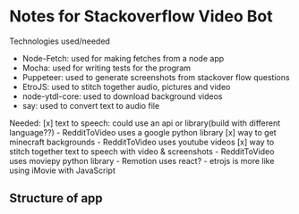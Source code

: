 # Notes for Stackoverflow Video Bot

Technologies used/needed

- Node-Fetch: used for making fetches from a node app
- Mocha: used for writing tests for the program
- Puppeteer: used to generate screenshots from stackover flow questions
- EtroJS: used to stitch together audio, pictures and video
- node-ytdl-core: used to download background videos
- say: used to convert text to audio file

Needed:
[x] text to speech: could use an api or library(build with different language??) - RedditToVideo uses a google python library
[x] way to get minecraft backgrounds - RedditToVideo uses youtube videos
[x] way to stitch together text to speech with video & screenshots - RedditToVideo uses moviepy python library - Remotion uses react? - etrojs is more like using iMovie with JavaScript

## Structure of app
